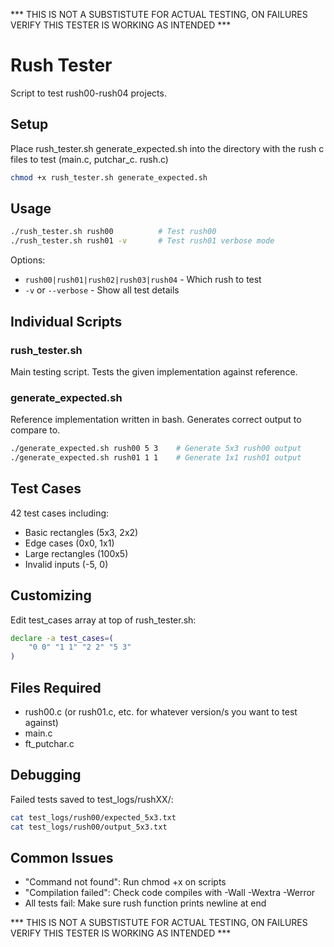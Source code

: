*** THIS IS NOT A SUBSTISTUTE FOR ACTUAL TESTING, ON FAILURES VERIFY THIS TESTER IS WORKING AS INTENDED ***

# Rush Tester

Script to test rush00-rush04 projects.

## Setup

Place rush_tester.sh generate_expected.sh into the directory with the rush c files to test (main.c, putchar_c. rush.c)

```bash
chmod +x rush_tester.sh generate_expected.sh
```

## Usage

```bash
./rush_tester.sh rush00          # Test rush00
./rush_tester.sh rush01 -v       # Test rush01 verbose mode
```

Options:
- `rush00|rush01|rush02|rush03|rush04` - Which rush to test
- `-v` or `--verbose` - Show all test details

## Individual Scripts

### rush_tester.sh
Main testing script. Tests the given implementation against reference.

### generate_expected.sh
Reference implementation written in bash. Generates correct output to compare to.

```bash
./generate_expected.sh rush00 5 3    # Generate 5x3 rush00 output
./generate_expected.sh rush01 1 1    # Generate 1x1 rush01 output
```

## Test Cases

42 test cases including:
- Basic rectangles (5x3, 2x2)
- Edge cases (0x0, 1x1)
- Large rectangles (100x5)
- Invalid inputs (-5, 0)

## Customizing

Edit test_cases array at top of rush_tester.sh:

```bash
declare -a test_cases=(
    "0 0" "1 1" "2 2" "5 3"
)
```

## Files Required

- rush00.c (or rush01.c, etc. for whatever version/s you want to test against)
- main.c
- ft_putchar.c

## Debugging

Failed tests saved to test_logs/rushXX/:

```bash
cat test_logs/rush00/expected_5x3.txt
cat test_logs/rush00/output_5x3.txt
```

## Common Issues

- "Command not found": Run chmod +x on scripts
- "Compilation failed": Check code compiles with -Wall -Wextra -Werror
- All tests fail: Make sure rush function prints newline at end

*** THIS IS NOT A SUBSTISTUTE FOR ACTUAL TESTING, ON FAILURES VERIFY THIS TESTER IS WORKING AS INTENDED ***

